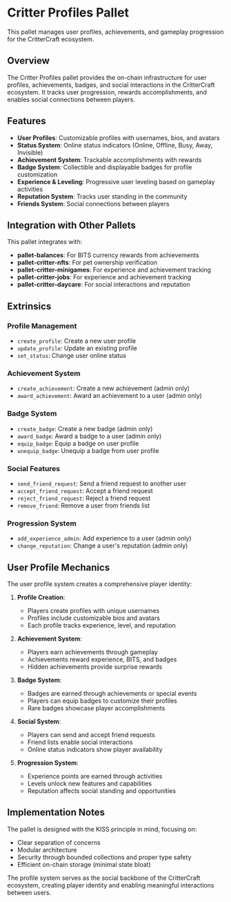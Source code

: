 # Critter Profiles Pallet

This pallet manages user profiles, achievements, and gameplay progression for the CritterCraft ecosystem.

## Overview

The Critter Profiles pallet provides the on-chain infrastructure for user profiles, achievements, badges, and social interactions in the CritterCraft ecosystem. It tracks user progression, rewards accomplishments, and enables social connections between players.

## Features

- **User Profiles**: Customizable profiles with usernames, bios, and avatars
- **Status System**: Online status indicators (Online, Offline, Busy, Away, Invisible)
- **Achievement System**: Trackable accomplishments with rewards
- **Badge System**: Collectible and displayable badges for profile customization
- **Experience & Leveling**: Progressive user leveling based on gameplay activities
- **Reputation System**: Tracks user standing in the community
- **Friends System**: Social connections between players

## Integration with Other Pallets

This pallet integrates with:

- **pallet-balances**: For BITS currency rewards from achievements
- **pallet-critter-nfts**: For pet ownership verification
- **pallet-critter-minigames**: For experience and achievement tracking
- **pallet-critter-jobs**: For experience and achievement tracking
- **pallet-critter-daycare**: For social interactions and reputation

## Extrinsics

### Profile Management
- `create_profile`: Create a new user profile
- `update_profile`: Update an existing profile
- `set_status`: Change user online status

### Achievement System
- `create_achievement`: Create a new achievement (admin only)
- `award_achievement`: Award an achievement to a user (admin only)

### Badge System
- `create_badge`: Create a new badge (admin only)
- `award_badge`: Award a badge to a user (admin only)
- `equip_badge`: Equip a badge on user profile
- `unequip_badge`: Unequip a badge from user profile

### Social Features
- `send_friend_request`: Send a friend request to another user
- `accept_friend_request`: Accept a friend request
- `reject_friend_request`: Reject a friend request
- `remove_friend`: Remove a user from friends list

### Progression System
- `add_experience_admin`: Add experience to a user (admin only)
- `change_reputation`: Change a user's reputation (admin only)

## User Profile Mechanics

The user profile system creates a comprehensive player identity:

1. **Profile Creation**:
   - Players create profiles with unique usernames
   - Profiles include customizable bios and avatars
   - Each profile tracks experience, level, and reputation

2. **Achievement System**:
   - Players earn achievements through gameplay
   - Achievements reward experience, BITS, and badges
   - Hidden achievements provide surprise rewards

3. **Badge System**:
   - Badges are earned through achievements or special events
   - Players can equip badges to customize their profiles
   - Rare badges showcase player accomplishments

4. **Social System**:
   - Players can send and accept friend requests
   - Friend lists enable social interactions
   - Online status indicators show player availability

5. **Progression System**:
   - Experience points are earned through activities
   - Levels unlock new features and capabilities
   - Reputation affects social standing and opportunities

## Implementation Notes

The pallet is designed with the KISS principle in mind, focusing on:

- Clear separation of concerns
- Modular architecture
- Security through bounded collections and proper type safety
- Efficient on-chain storage (minimal state bloat)

The profile system serves as the social backbone of the CritterCraft ecosystem, creating player identity and enabling meaningful interactions between users.